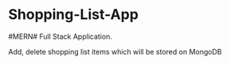 # Shopping-List-App

#MERN# Full Stack Application.

Add, delete shopping list items which will be stored on MongoDB
